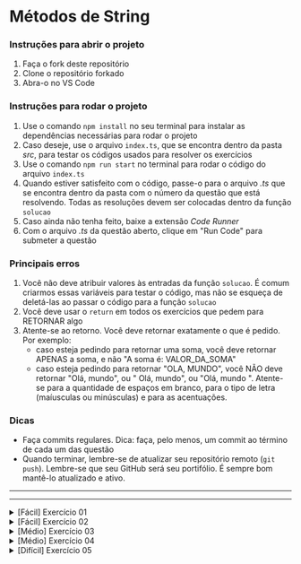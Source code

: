 # Métodos de String

### Instruções para abrir o projeto

1. Faça o fork deste repositório
2. Clone o repositório forkado
3. Abra-o no VS Code

### Instruções para rodar o projeto

1. Use o comando `npm install` no seu terminal para instalar as dependências necessárias para rodar o projeto
2. Caso deseje, use o arquivo `index.ts`, que se encontra dentro da pasta _src_, para testar os códigos usados para resolver os exercícios
3. Use o comando `npm run start` no terminal para rodar o código do arquivo `index.ts`
4. Quando estiver satisfeito com o código, passe-o para o arquivo _.ts_ que se encontra dentro da pasta com o número da questão que está resolvendo. Todas as resoluções devem ser colocadas dentro da função `solucao`
5. Caso ainda não tenha feito, baixe a extensão _Code Runner_
6. Com o arquivo _.ts_ da questão aberto, clique em "Run Code" para submeter a questão

### Principais erros

1. Você não deve atribuir valores às entradas da função `solucao`. É comum criarmos essas variáveis para testar o código, mas não se esqueça de deletá-las ao passar o código para a função `solucao`
2. Você deve usar o `return` em todos os exercícios que pedem para RETORNAR algo
3. Atente-se ao retorno. Você deve retornar exatamente o que é pedido. Por exemplo:
   - caso esteja pedindo para retornar uma soma, você deve retornar APENAS a soma, e não "A soma é: VALOR_DA_SOMA"
   - caso esteja pedindo para retornar "OLA, MUNDO", você NÃO deve retornar "Olá, mundo", ou " Olá, mundo", ou "Olá, mundo ". Atente-se para a quantidade de espaços em branco, para o tipo de letra (maíusculas ou minúsculas) e para as acentuações.

### Dicas

- Faça commits regulares. Dica: faça, pelo menos, um commit ao término de cada um das questão
- Quando terminar, lembre-se de atualizar seu repositório remoto (`git push`). Lembre-se que seu GitHub será seu portifólio. É sempre bom mantê-lo atualizado e ativo.

---

---

<details>
<summary>[Fácil] Exercício 01</summary>

# E-mail válido

## Problema

Você está desenvolvendo a funcionalidade que verificará se o e-mail digitado pelo usuário no cadastro dos seus dados pessoais é válido.

Para ser um e-mail válido, ele deve conter um caracter "@".

## Entrada

A entrada será composta por uma variável chamada `email`, do tipo string, contendo o e-mail do usuário.

## Saída

Seu programa deve **RETORNAR**:

- `VALIDO`: se o e-mail digitado for válido
- `INVALIDO`: se o e-mail digitado for não válido

## Exemplos

### Entrada 1

```ts
email = "shaolin@cubos";
```

### Saída 1

"VALIDO"

### Explicação 1

O e-mail digitado contém o caracter "@".

</details>

<details>
<summary>[Fácil] Exercício 02</summary>

# Filtro de comentários

## Problema

Assim como o YouTube bloqueia vídeos que citam as palavras "pandemia" ou "covid", uma rede social precisa bloquear qualquer comentário que também possua uma dessas duas palavras.

Você está responsável por desenvolver essa lógica.

**DICA:** para não precisar se preocupar com letras maiúsculas e minúsculas, faça uma transformação na entrada para que ela fique ou toda em maiúscula ou toda em minúscula.

## Entrada

A entrada será composta por uma variável chamada `comentario`, do tipo string, contendo o comentário a ser analisado.

## Saída

Seu programa deve **RETORNAR**:

- `true`: caso o comentário não possua nenhuma dessas palavras
- `false`: caso o comentário possua alguma dessas palavras

## Exemplos

### Entrada 1

```ts
comentario = "Esse COVID é muito perigoso!";
```

### Saída 1

`false`

### Explicação 1

O comentário possui a palavra "COVID".

</details>

<details>
<summary>[Médio] Exercício 03</summary>

# Recuperar a senha

## Problema

Você está desenvolvendo a funcionalidade de recuperação de senha de um sistemas.

Quando o usuário quiser solicitar uma nova senha, ele deve informar se o número do celular cadastrado no sistema ainda corresponde ao número que ele usa. Por motivos de segurança, mostra-se apenas os dois primeiros e os dois últimos dígitos do número cadastrado precedidos de "\*". Por exemplo ao invés de mostrar

```
31012345678
```

será mostrado

```
31*******78
```

## Entrada

A entrada será composta por uma variável chamada `numeroCadastrado`, do tipo string, contendo o número do usuário cadastrado no sistema.

## Saída

Seu programa deve **RETORNAR** o número formadado com os caracteres "\*".

## Exemplos

### Entrada 1

```ts
numeroCadastrado = "32012345678";
```

### Saída 1

"32\*\*\*\*\*\*\*78"

### Explicação 1

A string mostrada ao usuário deve conter apenas os dois primeiros e os dois últimos dígitos do número cadastrado. O restante dos números devem ser substituídos por "\*".

</details>

<details>
<summary>[Médio] Exercício 04</summary>

# Número válido

## Problema

Você está desenvolvendo a funcionalidade que verificará se o número digitado pelo usuário no cadastro do seu endereço é válido.

## Entrada

A entrada será composta por uma variável chamada `endereco`, do tipo string, contendo o endereço do usuário. Essa variável tem a seguinte forma:

```
NOME_DA_RUA, NUMERO_DA_CASA, CIDADE, ESTADO
```

## Saída

Seu programa deve **RETORNAR**:

- `true`: se o número digitado for válido
- `false`: se o número digitado for não válido

## Exemplos

### Entrada 1

```ts
endereco = "Rua Cidade de Alma, 24a, Cidade de Almeirim, AL";
```

### Saída 1

`false`

### Explicação 1

O número digitado, que foi 24a, contém letras. Ou seja, ele não é formado apenas de caracteres numéricos.

</details>

<details>
<summary>[Difícil] Exercício 05</summary>

# CPF válido

## Problema

Você está desenvolvendo a funcionalidade que verificará se o CPF digitado pelo usuário no cadastro dos seus dados pessoais é válido.

Para ser um CPF válido, ele deve:

- conter 11 digítos
- possuir um traço
- depois do traço, deve ter apenas dois digitos.

Ou seja, ele deve ter o seguinte formato

```
XXXXXXXXXX-XX
```

Veja que tem-se 11 dígitos desconsiderando o traço.

## Entrada

A entrada será composta por uma variável chamada `cpf`, do tipo string, contendo o CPF do usuário.

## Saída

Seu programa deve **RETORNAR**:

- `CPF VALIDO`: se o CPF digitado for válido
- `CPF INVALIDO`: se o CPF digitado for não válido

## Exemplos

### Entrada 1

```ts
cpf = "000000000-00";
```

### Saída 1

"CPF VALIDO"

### Explicação 1

O CPF digitado contém 11 dígitos (com exceção do traço), um traço e após o traço tem-se dois números.

### Entrada 2

```ts
cpf = "00000000-000";
```

### Saída 2

"CPF INVALIDO"

### Explicação 2

O CPF digitado contém 11 dígitos (com exceção do traço) e um traço. Porém, após o traço, tem-se três dígitos, tornando-o inválido.

</details>
